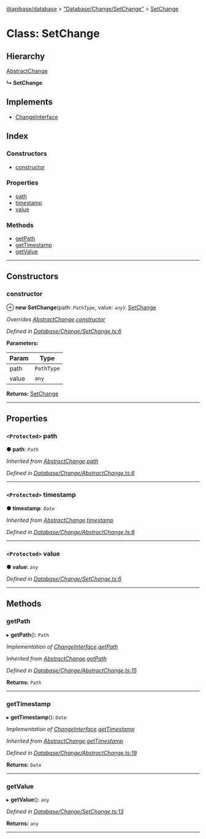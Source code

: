 [@apibase/database](../README.md) > ["Database/Change/SetChange"](../modules/_database_change_setchange_.md) > [SetChange](../classes/_database_change_setchange_.setchange.md)

# Class: SetChange

## Hierarchy

 [AbstractChange](_database_change_abstractchange_.abstractchange.md)

**↳ SetChange**

## Implements

* [ChangeInterface](../interfaces/_database_change_changeinterface_.changeinterface.md)

## Index

### Constructors

* [constructor](_database_change_setchange_.setchange.md#constructor)

### Properties

* [path](_database_change_setchange_.setchange.md#path)
* [timestamp](_database_change_setchange_.setchange.md#timestamp)
* [value](_database_change_setchange_.setchange.md#value)

### Methods

* [getPath](_database_change_setchange_.setchange.md#getpath)
* [getTimestamp](_database_change_setchange_.setchange.md#gettimestamp)
* [getValue](_database_change_setchange_.setchange.md#getvalue)

---

## Constructors

<a id="constructor"></a>

###  constructor

⊕ **new SetChange**(path: *`PathType`*, value: *`any`*): [SetChange](_database_change_setchange_.setchange.md)

*Overrides [AbstractChange](_database_change_abstractchange_.abstractchange.md).[constructor](_database_change_abstractchange_.abstractchange.md#constructor)*

*Defined in [Database/Change/SetChange.ts:6](https://github.com/chapterjason/APIBase/blob/c442522/packages/database/src/Database/Change/SetChange.ts#L6)*

**Parameters:**

| Param | Type |
| ------ | ------ |
| path | `PathType` |
| value | `any` |

**Returns:** [SetChange](_database_change_setchange_.setchange.md)

___

## Properties

<a id="path"></a>

### `<Protected>` path

**● path**: *`Path`*

*Inherited from [AbstractChange](_database_change_abstractchange_.abstractchange.md).[path](_database_change_abstractchange_.abstractchange.md#path)*

*Defined in [Database/Change/AbstractChange.ts:6](https://github.com/chapterjason/APIBase/blob/c442522/packages/database/src/Database/Change/AbstractChange.ts#L6)*

___
<a id="timestamp"></a>

### `<Protected>` timestamp

**● timestamp**: *`Date`*

*Inherited from [AbstractChange](_database_change_abstractchange_.abstractchange.md).[timestamp](_database_change_abstractchange_.abstractchange.md#timestamp)*

*Defined in [Database/Change/AbstractChange.ts:8](https://github.com/chapterjason/APIBase/blob/c442522/packages/database/src/Database/Change/AbstractChange.ts#L8)*

___
<a id="value"></a>

### `<Protected>` value

**● value**: *`any`*

*Defined in [Database/Change/SetChange.ts:6](https://github.com/chapterjason/APIBase/blob/c442522/packages/database/src/Database/Change/SetChange.ts#L6)*

___

## Methods

<a id="getpath"></a>

###  getPath

▸ **getPath**(): `Path`

*Implementation of [ChangeInterface](../interfaces/_database_change_changeinterface_.changeinterface.md).[getPath](../interfaces/_database_change_changeinterface_.changeinterface.md#getpath)*

*Inherited from [AbstractChange](_database_change_abstractchange_.abstractchange.md).[getPath](_database_change_abstractchange_.abstractchange.md#getpath)*

*Defined in [Database/Change/AbstractChange.ts:15](https://github.com/chapterjason/APIBase/blob/c442522/packages/database/src/Database/Change/AbstractChange.ts#L15)*

**Returns:** `Path`

___
<a id="gettimestamp"></a>

###  getTimestamp

▸ **getTimestamp**(): `Date`

*Implementation of [ChangeInterface](../interfaces/_database_change_changeinterface_.changeinterface.md).[getTimestamp](../interfaces/_database_change_changeinterface_.changeinterface.md#gettimestamp)*

*Inherited from [AbstractChange](_database_change_abstractchange_.abstractchange.md).[getTimestamp](_database_change_abstractchange_.abstractchange.md#gettimestamp)*

*Defined in [Database/Change/AbstractChange.ts:19](https://github.com/chapterjason/APIBase/blob/c442522/packages/database/src/Database/Change/AbstractChange.ts#L19)*

**Returns:** `Date`

___
<a id="getvalue"></a>

###  getValue

▸ **getValue**(): `any`

*Defined in [Database/Change/SetChange.ts:13](https://github.com/chapterjason/APIBase/blob/c442522/packages/database/src/Database/Change/SetChange.ts#L13)*

**Returns:** `any`

___

